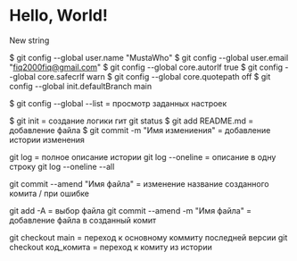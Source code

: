 # Hello, World!

New string

$ git config --global user.name "MustaWho"
$ git config --global user.email "fiq2000fiq@gmail.com"
$ git config --global core.autorlf true
$ git config --global core.safecrlf warn
$ git config --global core.quotepath off
$ git config --global init.defaultBranch main

$ git config --global --list = просмотр заданных настроек


$ git init = создание логики гит
git status
$ git add README.md = добавление файла
$ git commit -m "Имя измениения" = добавление истории изменения

git log = полное описание истории
git log --oneline = описание в одну строку
git log --oneline --all


git commit --amend "Имя файла" = изменение название созданного комита / при ошибке

git add -A = выбор файла
git commit --amend -m "Имя файла" = добавление файла в созданный комит


git checkout main = переход к основному коммиту последней версии
git checkout код_комита = переход к комиту из истории



